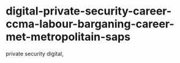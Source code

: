 # digital-private-security-career-ccma-labour-barganing-career-met-metropolitain-saps
private security digital,
